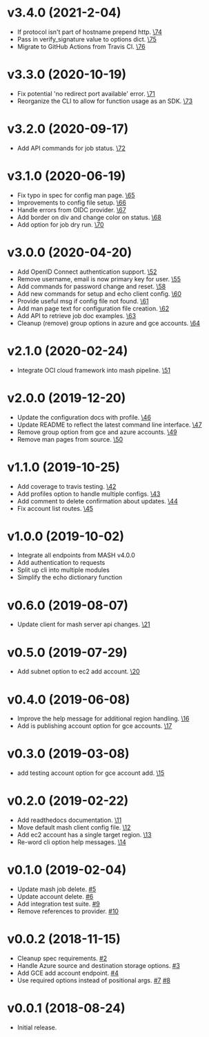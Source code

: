 v3.4.0 (2021-2-04)
===================

- If protocol isn't part of hostname prepend http.
  [\74](https://github.com/suse-enceladus/mash-client/pull/74)
- Pass in verify_signature value to options dict.
  [\75](https://github.com/suse-enceladus/mash-client/pull/75)
- Migrate to GitHub Actions from Travis CI.
  [\76](https://github.com/suse-enceladus/mash-client/pull/76)

v3.3.0 (2020-10-19)
===================

- Fix potential 'no redirect port available' error.
  [\71](https://github.com/suse-enceladus/mash-client/pull/71)
- Reorganize the CLI to allow for function usage as an SDK.
  [\73](https://github.com/suse-enceladus/mash-client/pull/73)

v3.2.0 (2020-09-17)
===================

- Add API commands for job status.
  [\72](https://github.com/suse-enceladus/mash-client/pull/72)

v3.1.0 (2020-06-19)
===================

- Fix typo in spec for config man page.
  [\65](https://github.com/suse-enceladus/mash-client/pull/65)
- Improvements to config file setup.
  [\66](https://github.com/suse-enceladus/mash-client/pull/66)
- Handle errors from OIDC provider.
  [\67](https://github.com/suse-enceladus/mash-client/pull/67)
- Add border on div and change color on status.
  [\68](https://github.com/suse-enceladus/mash-client/pull/68)
- Add option for job dry run.
  [\70](https://github.com/suse-enceladus/mash-client/pull/70)

v3.0.0 (2020-04-20)
===================

- Add OpenID Connect authentication support.
  [\52](https://github.com/suse-enceladus/mash-client/pull/52)
- Remove username, email is now primary key for user.
  [\55](https://github.com/suse-enceladus/mash-client/pull/55)
- Add commands for password change and reset.
  [\58](https://github.com/suse-enceladus/mash-client/pull/58)
- Add new commands for setup and echo client config.
  [\60](https://github.com/suse-enceladus/mash-client/pull/60)
- Provide useful msg if config file not found.
  [\61](https://github.com/suse-enceladus/mash-client/pull/61)
- Add man page text for configuration file creation.
  [\62](https://github.com/suse-enceladus/mash-client/pull/62)
- Add API to retrieve job doc examples.
  [\63](https://github.com/suse-enceladus/mash-client/pull/63)
- Cleanup (remove) group options in azure and gce accounts.
  [\64](https://github.com/suse-enceladus/mash-client/pull/64)

v2.1.0 (2020-02-24)
===================

- Integrate OCI cloud framework into mash pipeline.
  [\51](https://github.com/suse-enceladus/mash-client/pull/51)

v2.0.0 (2019-12-20)
===================

- Update the configuration docs with profile.
  [\46](https://github.com/suse-enceladus/mash-client/pull/46)
- Update README to reflect the latest command line interface.
  [\47](https://github.com/suse-enceladus/mash-client/pull/47)
- Remove group option from gce and azure accounts.
  [\49](https://github.com/suse-enceladus/mash-client/pull/49)
- Remove man pages from source.
  [\50](https://github.com/suse-enceladus/mash-client/pull/50)

v1.1.0 (2019-10-25)
===================

- Add coverage to travis testing.
  [\42](https://github.com/suse-enceladus/mash-client/pull/42)
- Add profiles option to handle multiple configs.
  [\43](https://github.com/suse-enceladus/mash-client/pull/43)
- Add comment to delete confirmation about updates.
  [\44](https://github.com/suse-enceladus/mash-client/pull/44)
- Fix account list routes.
  [\45](https://github.com/suse-enceladus/mash-client/pull/45)

v1.0.0 (2019-10-02)
===================

- Integrate all endpoints from MASH v4.0.0
- Add authentication to requests
- Split up cli into multiple modules
- Simplify the echo dictionary function

v0.6.0 (2019-08-07)
===================

- Update client for mash server api changes.
  [\21](https://github.com/suse-enceladus/mash-client/pull/21)

v0.5.0 (2019-07-29)
===================

- Add subnet option to ec2 add account.
  [\20](https://github.com/suse-enceladus/mash-client/pull/20)

v0.4.0 (2019-06-08)
===================

- Improve the help message for additional region handling.
  [\16](https://github.com/suse-enceladus/mash-client/pull/16)
- Add is publishing account option for gce accounts.
  [\17](https://github.com/suse-enceladus/mash-client/pull/17)

v0.3.0 (2019-03-08)
===================

- add testing account option for gce account add.
  [\15](https://github.com/suse-enceladus/mash-client/pull/15)

v0.2.0 (2019-02-22)
===================

- Add readthedocs documentation.
  [\11](https://github.com/SUSE-Enceladus/mash-client/pull/11)
- Move default mash client config file.
  [\12](https://github.com/SUSE-Enceladus/mash-client/pull/12)
- Add ec2 account has a single target region.
  [\13](https://github.com/SUSE-Enceladus/mash-client/pull/13)
- Re-word cli option help messages.
  [\14](https://github.com/SUSE-Enceladus/mash-client/pull/14)

v0.1.0 (2019-02-04)
===================

- Update mash job delete.
  [\#5](https://github.com/SUSE-Enceladus/mash-client/pull/5)
- Update account delete.
  [\#6](https://github.com/SUSE-Enceladus/mash-client/pull/6)
- Add integration test suite.
  [\#9](https://github.com/SUSE-Enceladus/mash-client/pull/9)
- Remove references to provider.
  [\#10](https://github.com/SUSE-Enceladus/mash-client/pull/10)

v0.0.2 (2018-11-15)
===================

- Cleanup spec requirements.
  [\#2](https://github.com/SUSE-Enceladus/mash-client/pull/2)
- Handle Azure source and destination storage options.
  [\#3](https://github.com/SUSE-Enceladus/mash-client/pull/3)
- Add GCE add account endpoint.
  [\#4](https://github.com/SUSE-Enceladus/mash-client/pull/4)
- Use required options instead of positional args.
  [\#7](https://github.com/SUSE-Enceladus/mash-client/pull/7)
  [\#8](https://github.com/SUSE-Enceladus/mash-client/pull/8)

v0.0.1 (2018-08-24)
===================

- Initial release.
